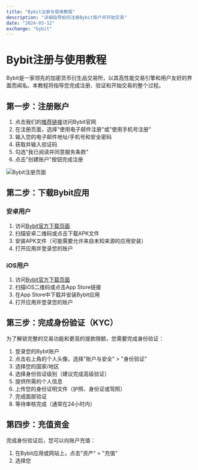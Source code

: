 ```yaml
---
title: "Bybit注册与使用教程"
description: "详细指导如何注册Bybit账户并开始交易"
date: "2024-03-12"
exchange: "bybit"
---
```


# Bybit注册与使用教程

Bybit是一家领先的加密货币衍生品交易所，以其高性能交易引擎和用户友好的界面而闻名。本教程将指导您完成注册、验证和开始交易的整个过程。

## 第一步：注册账户

1. 点击我们的[推荐链接](https://www.bybit.com/register?ref=YOUR_REF_ID)访问Bybit官网
2. 在注册页面，选择"使用电子邮件注册"或"使用手机号注册"
3. 输入您的电子邮件地址/手机号和安全密码
4. 获取并输入验证码
5. 勾选"我已阅读并同意服务条款"
6. 点击"创建账户"按钮完成注册

![Bybit注册页面](/placeholder.svg?height=300&width=600)

## 第二步：下载Bybit应用

### 安卓用户

1. 访问[Bybit官方下载页面](https://www.bybit.com/app-download)
2. 扫描安卓二维码或点击下载APK文件
3. 安装APK文件（可能需要允许来自未知来源的应用安装）
4. 打开应用并登录您的账户

### iOS用户

1. 访问[Bybit官方下载页面](https://www.bybit.com/app-download)
2. 扫描iOS二维码或点击App Store链接
3. 在App Store中下载并安装Bybit应用
4. 打开应用并登录您的账户

## 第三步：完成身份验证（KYC）

为了解锁完整的交易功能和更高的提款限额，您需要完成身份验证：

1. 登录您的Bybit账户
2. 点击右上角的个人头像，选择"账户与安全" > "身份验证"
3. 选择您的国家/地区
4. 选择身份验证级别（建议完成高级验证）
5. 提供所需的个人信息
6. 上传您的身份证明文件（护照、身份证或驾照）
7. 完成面部验证
8. 等待审核完成（通常在24小时内）

## 第四步：充值资金

完成身份验证后，您可以向账户充值：

1. 在Bybit应用或网站上，点击"资产" > "充值"
2. 选择您


